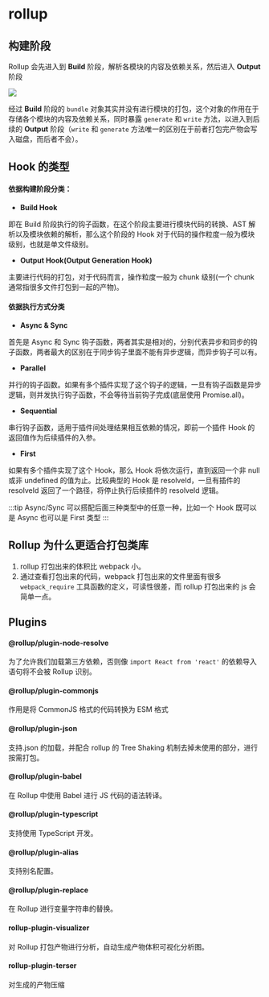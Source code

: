 # rollup

## 构建阶段

Rollup 会先进入到 **Build** 阶段，解析各模块的内容及依赖关系，然后进入 **Output** 阶段

![](https://limy-1309594960.cos.ap-beijing.myqcloud.com/202301071707463.png)

经过 **Build** 阶段的 `bundle` 对象其实并没有进行模块的打包，这个对象的作用在于存储各个模块的内容及依赖关系，同时暴露 `generate` 和 `write` 方法，以进入到后续的 **Output** 阶段（`write` 和 `generate` 方法唯一的区别在于前者打包完产物会写入磁盘，而后者不会）。

## Hook 的类型

#### 依据构建阶段分类：

- **Build Hook**

即在 Build 阶段执行的钩子函数，在这个阶段主要进行模块代码的转换、AST 解析以及模块依赖的解析，那么这个阶段的 Hook 对于代码的操作粒度一般为模块级别，也就是单文件级别。

- **Output Hook(Output Generation Hook)**

主要进行代码的打包，对于代码而言，操作粒度一般为 chunk 级别(一个 chunk 通常指很多文件打包到一起的产物)。

#### 依据执行方式分类

- **Async & Sync**

首先是 Async 和 Sync 钩子函数，两者其实是相对的，分别代表异步和同步的钩子函数，两者最大的区别在于同步钩子里面不能有异步逻辑，而异步钩子可以有。

- **Parallel**

并行的钩子函数。如果有多个插件实现了这个钩子的逻辑，一旦有钩子函数是异步逻辑，则并发执行钩子函数，不会等待当前钩子完成(底层使用 Promise.all)。

- **Sequential**

串行钩子函数，适用于插件间处理结果相互依赖的情况，即前一个插件 Hook 的返回值作为后续插件的入参。

- **First**

如果有多个插件实现了这个 Hook，那么 Hook 将依次运行，直到返回一个非 null 或非 undefined 的值为止。比较典型的 Hook 是 resolveId，一旦有插件的 resolveId 返回了一个路径，将停止执行后续插件的 resolveId 逻辑。

:::tip
Async/Sync 可以搭配后面三种类型中的任意一种，比如一个 Hook 既可以是 Async 也可以是 First 类型
:::

## Rollup 为什么更适合打包类库

1. rollup 打包出来的体积比 webpack 小。
2. 通过查看打包出来的代码，webpack 打包出来的文件里面有很多 `webpack_require` 工具函数的定义，可读性很差，而 rollup 打包出来的 js 会简单一点。

## Plugins

#### @rollup/plugin-node-resolve

为了允许我们加载第三方依赖，否则像 `import React from 'react'` 的依赖导入语句将不会被 Rollup 识别。

#### @rollup/plugin-commonjs

作用是将 CommonJS 格式的代码转换为 ESM 格式

#### @rollup/plugin-json

支持.json 的加载，并配合 rollup 的 Tree Shaking 机制去掉未使用的部分，进行按需打包。

#### @rollup/plugin-babel

在 Rollup 中使用 Babel 进行 JS 代码的语法转译。

#### @rollup/plugin-typescript

支持使用 TypeScript 开发。

#### @rollup/plugin-alias

支持别名配置。

#### @rollup/plugin-replace

在 Rollup 进行变量字符串的替换。

#### rollup-plugin-visualizer

对 Rollup 打包产物进行分析，自动生成产物体积可视化分析图。

#### rollup-plugin-terser

对生成的产物压缩
